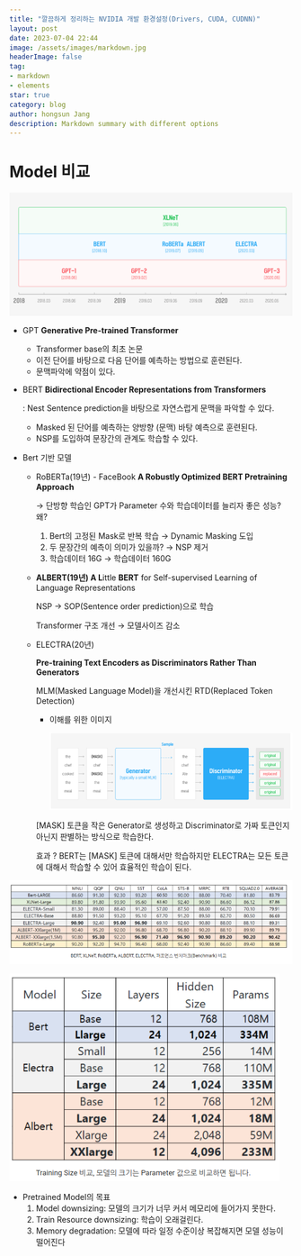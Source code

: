 ```yaml
---
title: "깔끔하게 정리하는 NVIDIA 개발 환경설정(Drivers, CUDA, CUDNN)"
layout: post
date: 2023-07-04 22:44
image: /assets/images/markdown.jpg
headerImage: false
tag:
- markdown
- elements
star: true
category: blog
author: hongsun Jang
description: Markdown summary with different options
---
```



# Model 비교

![Screenshot from 2022-02-17 16-04-19.png](/assets/images/2021-02-17/Screenshot_from_2022-02-17_16-04-19.png)

- GPT **Generative Pre-trained Transformer**
    - Transformer base의 최초 논문
    - 이전 단어를 바탕으로 다음 단어를 예측하는 방법으로 훈련된다.
    - 문맥파악에 약점이 있다.
    
- BERT ****Bidirectional Encoder Representations from Transformers****
    
    : Nest Sentence prediction을 바탕으로 자연스럽게 문맥을 파악할 수 있다.
    
    - Masked 된 단어를 예측하는 양방향 (문맥) 바탕 예측으로 훈련된다.
    - NSP를 도입하여 문장간의 관계도 학습할 수 있다.

- Bert 기반 모델
    - RoBERTa(19년) - FaceBook ****A Robustly Optimized BERT Pretraining Approach****
        
        → 단방향 학습인 GPT가 Parameter 수와 학습데이터를 늘리자 좋은 성능? 왜?
        
        1. Bert의 고정된 Mask로 반복 학습 → Dynamic Masking 도입
        2. 두 문장간의 예측이 의미가 있을까? → NSP 제거
        3. 학습데이터 16G → 학습데이터 160G
        
    - ****ALBERT(19년) A L****ittle **BERT** for Self-supervised Learning of Language Representations
        
        NSP → SOP(Sentence order prediction)으로 학습
        
        Transformer 구조 개선 → 모델사이즈 감소
        
    - ELECTRA(20년)
        
        ****Pre-training Text Encoders as Discriminators Rather Than Generators****
        
        MLM(Masked Language Model)을 개선시킨 RTD(Replaced Token Detection)
        
        - 이해를 위한 이미지
            
            ![Screenshot from 2022-02-17 16-23-27.png](/assets/images/2021-02-17/Screenshot_from_2022-02-17_16-23-27.png)
            
        
        [MASK] 토큰을 작은 Generator로 생성하고 Discriminator로 가짜 토큰인지 아닌지 판별하는 방식으로 학습한다.
        
        효과 ? BERT는 [MASK] 토큰에 대해서만 학습하지만 ELECTRA는 모든 토큰에 대해서 학습할 수 있어 효율적인 학습이 된다.
        

![Screenshot from 2022-02-17 16-30-44.png](/assets/images/2021-02-17/Screenshot_from_2022-02-17_16-30-44.png)

![Screenshot from 2022-02-17 16-31-08.png](/assets/images/2021-02-17/Screenshot_from_2022-02-17_16-31-08.png)

- Pretrained Model의 목표
    1. Model downsizing: 모델의 크기가 너무 커서 메모리에 들어가지 못한다.
    2. Train Resource downsizing: 학습이 오래걸린다.
    3. Memory degradation: 모델에 따라 일정 수준이상 복잡해지면 모델 성능이 떨어진다
